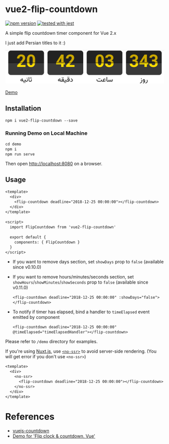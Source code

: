 # vue2-flip-countdown

[![npm version](https://badge.fury.io/js/vue2-flip-countdown.svg)](https://badge.fury.io/js/vue2-flip-countdown) [![tested with jest](https://img.shields.io/badge/tested_with-jest-99424f.svg)](https://github.com/facebook/jest)

A simple flip countdown timer component for Vue 2.x

I just add Persian titles to it :)

![screenshot](https://github.com/alisaffari97/vue2-flip-countdown/blob/master/screenshot.png?raw=true)

[Demo](https://philipjkim.github.io/vue2-flip-countdown/index.html)

## Installation

```
npm i vue2-flip-countdown --save
```

### Running Demo on Local Machine

```
cd demo
npm i
npm run serve
```

Then open <http://localhost:8080> on a browser.

## Usage

```vue
<template>
  <div>
    <flip-countdown deadline="2018-12-25 00:00:00"></flip-countdown>
  </div>
</template>

<script>
  import FlipCountdown from 'vue2-flip-countdown'

  export default {
    components: { FlipCountdown }
  }
</script>
```

- If you want to remove days section, set `showDays` prop to `false` (available since v0.10.0)
- If you want to remove hours/minutes/seconds section, set `showHours`/`showMinutes`/`showSeconds` prop to `false` (available since v0.11.0)

    ```vue
    <flip-countdown deadline="2018-12-25 00:00:00" :showDays="false"></flip-countdown>
    ```

- To notify if timer has elapsed, bind a handler to `timeElapsed` event emitted by component

    ```vue
    <flip-countdown deadline="2018-12-25 00:00:00" @timeElapsed="timeElapsedHandler"></flip-countdown>
    ```

Please refer to `/demo` directory for examples.

If you're using [Nuxt.js](https://nuxtjs.org/), use [`<no-ssr>`](https://nuxtjs.org/api/components-no-ssr#the-lt-no-ssr-gt-component) to avoid server-side rendering. (You will get error if you don't use `<no-ssr>`)

```vue
<template>
  <div>
    <no-ssr>
      <flip-countdown deadline="2018-12-25 00:00:00"></flip-countdown>
    </no-ssr>
  </div>
</template>
```

# References

- [vuejs-countdown](https://github.com/getanwar/vuejs-countdown)
- [Demo for 'Flip clock & countdown, Vue'](https://codepen.io/shshaw/pen/BzObXp)
